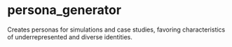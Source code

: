 # persona_generator

Creates personas for simulations and case studies, favoring characteristics of underrepresented and diverse identities.
